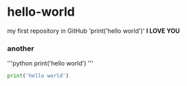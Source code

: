 # hello-world
my first repository in GitHub
'print('hello world')'
**I LOVE YOU**
### another
'''python
print('hello world')
'''
```python
print('hello world')
```
